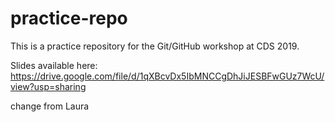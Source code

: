 # practice-repo

This is a practice repository for the Git/GitHub workshop at CDS 2019. 

Slides available here: https://drive.google.com/file/d/1qXBcvDx5IbMNCCgDhJiJESBFwGUz7WcU/view?usp=sharing


change from Laura 
